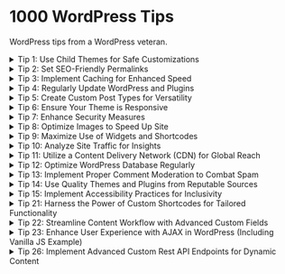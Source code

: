 # 1000 WordPress Tips

WordPress tips from a WordPress veteran.

<details>
<summary>Tip 1: Use Child Themes for Safe Customizations</summary>
Employ child themes to safely customize your WordPress site. This ensures that your modifications are preserved when the parent theme is updated, maintaining both functionality and design integrity over time.
</details>

<details>
<summary>Tip 2: Set SEO-Friendly Permalinks</summary>
Configure permalinks to be SEO-friendly. This involves using URLs that clearly describe the content of the page, improving both user experience and search engine rankings.
</details>

<details>
<summary>Tip 3: Implement Caching for Enhanced Speed</summary>
Utilize caching plugins in WordPress to speed up your site. Caching stores frequently accessed data, significantly reducing load times and improving overall site performance.
</details>

<details>
<summary>Tip 4: Regularly Update WordPress and Plugins</summary>
Regularly update WordPress and its plugins. This is crucial for security and to ensure you have the latest features and bug fixes.
</details>

<details>
<summary>Tip 5: Create Custom Post Types for Versatility</summary>
Make use of custom post types to add versatility to your site. This allows you to create a variety of content types with different features, catering to specific needs.
</details>

<details>
<summary>Tip 6: Ensure Your Theme is Responsive</summary>
Choose or modify your theme to be responsive. A responsive design ensures that your website is easily navigable and looks great on all devices, from desktops to smartphones.
</details>

<details>
<summary>Tip 7: Enhance Security Measures</summary>
Strengthen your WordPress site's security by implementing measures like strong passwords, limiting login attempts, and using security plugins. Regularly backup your site to protect against data loss.
</details>

<details>
<summary>Tip 8: Optimize Images to Speed Up Site</summary>
Optimize images by compressing them and using the correct file formats. This reduces page load times, enhancing user experience and SEO.
</details>

<details>
<summary>Tip 9: Maximize Use of Widgets and Shortcodes</summary>
Utilize widgets and shortcodes to add functionality and design elements to your WordPress site easily. They offer a way to add complex features without needing to code.
</details>

<details>
<summary>Tip 10: Analyze Site Traffic for Insights</summary>
Regularly monitor and analyze your website traffic using tools like Google Analytics. Understanding your audience's behavior helps in making data-driven decisions to improve your site.
</details>

<details>
<summary>Tip 11: Utilize a Content Delivery Network (CDN) for Global Reach</summary>
Implement a Content Delivery Network (CDN) to enhance your website's performance on a global scale. A CDN distributes your site's content across multiple servers worldwide, ensuring that users access data from a location closest to them. This significantly reduces load times, especially for an international audience. It also helps in handling high traffic loads and protecting against DDoS attacks. Popular CDNs like Cloudflare or MaxCDN integrate seamlessly with WordPress, offering an easy setup process.
</details>

<details>
<summary>Tip 12: Optimize WordPress Database Regularly</summary>
Regular database optimization is crucial for maintaining your WordPress site's performance. Over time, your database accumulates overhead due to activities like post revisions, deleted items, and transient options. Tools like WP-Optimize or plugins like WP-Sweep can help clean up your database, removing unnecessary data and reducing its size. This process can improve your website's speed and efficiency, and it's recommended to schedule regular database cleanups.
</details>

<details>
<summary>Tip 13: Implement Proper Comment Moderation to Combat Spam</summary>
Effectively managing comments is vital for keeping your WordPress site professional and spam-free. Implementing a robust comment moderation system helps in filtering out spam and maintaining the quality of user-generated content. Use plugins like Akismet to automatically detect and filter out spam comments. Additionally, adjusting the WordPress discussion settings to require manual approval for comments, or setting up a list of keywords for automatic moderation, can significantly reduce the amount of spam and improve the overall user experience.
</details>

<details>
<summary>Tip 14: Use Quality Themes and Plugins from Reputable Sources</summary>
The foundation of a secure and well-functioning WordPress site lies in using high-quality themes and plugins. Always choose themes and plugins from reputable sources like the WordPress Theme Directory or well-known third-party developers. This ensures that the code is well-written, regularly updated, and free from malicious code. Before installation, check user reviews, the frequency of updates, and compatibility with your version of WordPress. A poorly coded theme or plugin can introduce vulnerabilities, slow down your site, and create compatibility issues.
</details>

<details>
<summary>Tip 15: Implement Accessibility Practices for Inclusivity</summary>
Making your WordPress site accessible is not just a good practice but is essential for inclusivity. Follow the Web Content Accessibility Guidelines (WCAG) to ensure that your site is usable by people with various disabilities. This includes providing alt text for images, ensuring proper color contrast, using clear and consistent navigation, and enabling keyboard navigation. Some WordPress themes are designed with accessibility in mind, but it's also important to regularly audit your site for accessibility issues. Plugins like WP Accessibility can help in making your site more accessible.
</details>

<details>
<summary>Tip 21: Harness the Power of Custom Shortcodes for Tailored Functionality</summary>
Elevate your WordPress site's functionality and user experience by creating custom shortcodes. Shortcodes in WordPress are little bits of code that allow you to do various things with little effort. They can be used to add custom content, features, or even complex layouts to your posts and pages easily. For instance, you could create a shortcode that embeds a custom-designed call-to-action button or a unique content layout.

Here's a basic example of how to create a custom shortcode in your theme's `functions.php` file or a custom plugin:

```php
function custom_cta_shortcode($atts, $content = null) {
    // Attributes
    $atts = shortcode_atts(
        array(
            'url' => '#',
            'color' => 'blue',
        ),
        $atts,
        'custom_cta'
    );

    // Return HTML
    return '<a href="' . esc_url($atts['url']) . '" class="custom-cta" style="background-color:' . esc_attr($atts['color']) . ';">' . do_shortcode($content) . '</a>';
}
add_shortcode('custom_cta', 'custom_cta_shortcode');
```

With this shortcode, `[custom_cta url="https://example.com" color="red"]Click Here![/custom_cta]`, you can insert a customized call-to-action button anywhere in your content. It's a powerful way to add custom elements to your site without repeating code, and it can be tailored to suit any specific requirement. Remember, the key is to be creative and structure your shortcodes to cater to the unique demands of your site's theme and audience.
</details>

<details>
<summary>Tip 22: Streamline Content Workflow with Advanced Custom Fields</summary>
Transform the way you manage and present content on your WordPress site by integrating the Advanced Custom Fields (ACF) plugin. This powerful tool allows you to add custom data fields to your posts, pages, and custom post types, providing a more tailored editing experience. With ACF, you can create intuitive fields for text, images, galleries, relationships, and more, enabling editors to easily input and manage content without delving into code.

Here’s a simple example to add a custom image field to a post:

1. **Install the ACF Plugin**: First, install and activate the Advanced Custom Fields plugin from the WordPress plugin repository.

2. **Create a New Field Group**: Navigate to `Custom Fields` in your WordPress dashboard and click `Add New`. Name your field group, like "Custom Post Images".

3. **Add a Field**: Click on `Add Field`. You can name this field "Featured Image" and select the field type as `Image`. Configure the settings as needed, such as return format (e.g., image URL or image array).

4. **Set Location Rules**: Below, set the rules for where this field group should appear, for instance, on all posts or specific post types.

5. **Use the Field in Your Theme**: To display this custom field in your theme, you can use ACF's API in your template files. Here's a basic example in PHP:

   ```php
   <?php 
   $featured_image = get_field('featured_image');
   if( $featured_image ): ?>
       <img src="<?php echo esc_url($featured_image['url']); ?>" alt="<?php echo esc_attr($featured_image['alt']); ?>" />
   <?php endif; ?>
   ```

By using ACF, you can drastically reduce the reliance on custom code and provide a more user-friendly content management system, tailoring your WordPress site to fit your specific content needs and streamlining the content creation process.
</details>

<details>
<summary>Tip 23: Enhance User Experience with AJAX in WordPress (Including Vanilla JS Example)</summary>
Elevate the interactivity and responsiveness of your WordPress site by incorporating AJAX (Asynchronous JavaScript and XML). AJAX allows web pages to update content dynamically without requiring a page reload, enhancing the user experience. This is particularly useful for features like search forms, content filters, and submitting comments.

Here's a basic example of how you can use AJAX in WordPress for a custom search form, first with jQuery and then with vanilla JavaScript:

### Using jQuery:

1. **Enqueue JavaScript File** (jQuery): In your theme’s `functions.php`:

   ```php
   function enqueue_ajax_search_jquery() {
       wp_enqueue_script('ajax-search-jquery', get_template_directory_uri() . '/js/ajax-search-jquery.js', array('jquery'), null, true);
       wp_localize_script('ajax-search-jquery', 'wp_ajax',
           array('ajax_url' => admin_url('admin-ajax.php'))
       );
   }
   add_action('wp_enqueue_scripts', 'enqueue_ajax_search_jquery');
   ```

2. **JavaScript for AJAX Request** (jQuery): In your `ajax-search-jquery.js`:

   ```javascript
   jQuery(document).ready(function($) {
       $('#search-form').submit(function(event) {
           event.preventDefault();
           var searchQuery = $('#search-input').val();

           $.ajax({
               url: wp_ajax.ajax_url,
               type: 'post',
               data: {
                   action: 'ajax_search',
                   query: searchQuery
               },
               success: function(result) {
                   $('#search-results').html(result);
               }
           });
       });
   });
   ```

### Using Vanilla JavaScript:

1. **Enqueue JavaScript File** (Vanilla JS): Modify your `functions.php` to enqueue a vanilla JavaScript file:

   ```php
   function enqueue_ajax_search_vanilla() {
       wp_enqueue_script('ajax-search-vanilla', get_template_directory_uri() . '/js/ajax-search-vanilla.js', null, null, true);
       wp_localize_script('ajax-search-vanilla', 'wp_ajax',
           array('ajax_url' => admin_url('admin-ajax.php'))
       );
   }
   add_action('wp_enqueue_scripts', 'enqueue_ajax_search_vanilla');
   ```

2. **JavaScript for AJAX Request** (Vanilla JS): In your `ajax-search-vanilla.js`:

   ```javascript
   document.addEventListener('DOMContentLoaded', function() {
       var form = document.getElementById('search-form');
       form.addEventListener('submit', function(event) {
           event.preventDefault();
           var searchQuery = document.getElementById('search-input').value;

           var xhr = new XMLHttpRequest();
           xhr.open('POST', wp_ajax.ajax_url, true);
           xhr.setRequestHeader('Content-Type', 'application/x-www-form-urlencoded');
           xhr.onload = function() {
               if (xhr.status === 200) {
                   document.getElementById('search-results').innerHTML = xhr.responseText;
               }
           };
           xhr.send('action=ajax_search&query=' + encodeURIComponent(searchQuery));
       });
   });
   ```

3. **Handle AJAX Request in PHP**: (Same for both jQuery and Vanilla JS): In your theme’s `functions.php`, add the function to handle the AJAX request:

   ```php
   function ajax_search() {
       $query = esc_attr($_POST['query']);
       $search_query = new WP_Query(array('s' => $query));

       if($search_query->have_posts()) {
           while($search_query->have_posts()) {
               $search_query->the_post();
               echo '<div>' . get_the_title() . '</div>';
           }
       } else {
           echo 'No results found';
       }
       wp_die();
   }
   add_action('wp_ajax_nopriv_ajax_search', 'ajax_search');
   add_action('wp_ajax_ajax_search', 'ajax_search');
   ```

This setup allows users to enjoy a smoother, more dynamic search experience on your WordPress site, using either jQuery or vanilla JavaScript. AJAX is a versatile tool for creating modern, user-friendly interfaces.

</details>

<details>
<summary>Tip 26: Implement Advanced Custom Rest API Endpoints for Dynamic Content</summary>
Elevate your WordPress site's functionality by creating custom REST API endpoints. This advanced technique allows you to expose custom data in your WordPress database to external applications, or fetch it dynamically for use in your themes and plugins, enabling more interactive and dynamic web experiences.

1. **Register a Custom Endpoint**: Use the `register_rest_route` function to create a custom REST API endpoint. You can add this to your theme’s `functions.php` file or a custom plugin.

   ```php
   add_action('rest_api_init', function () {
       register_rest_route('myplugin/v1', '/latest-posts/', array(
           'methods' => 'GET',
           'callback' => 'get_latest_posts',
       ));
   });

   function get_latest_posts($data) {
       $posts = get_posts(array(
           'post_type' => 'post',
           'numberposts' => 5,
       ));

       if (empty($posts)) {
           return new WP_Error('no_posts', __('No posts found'), array('status' => 404));
       }

       return rest_ensure_response($posts);
   }
   ```

2. **Fetch Data Using the Custom Endpoint**: You can access this custom endpoint from your JavaScript code, enabling you to dynamically load content into your pages without a page refresh.

   Example using Fetch API in JavaScript:

   ```javascript
   fetch('/wp-json/myplugin/v1/latest-posts/')
       .then(response => response.json())
       .then(posts => {
           console.log(posts); // Handle the response data
       });
   ```

3. **Secure Your Endpoint**: Ensure that your custom endpoint is secure. Consider adding authentication and proper permissions checking to prevent unauthorized access.

Creating custom REST API endpoints can significantly enhance your site's interactivity, allowing you to build modern web applications with WordPress as the backend. This approach is particularly beneficial for headless WordPress setups where WordPress serves as a content API.
</details>
